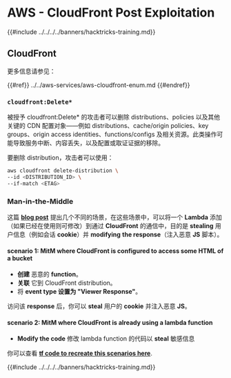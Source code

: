 # AWS - CloudFront Post Exploitation

{{#include ../../../../banners/hacktricks-training.md}}

## CloudFront

更多信息请参见：

{{#ref}}
../../aws-services/aws-cloudfront-enum.md
{{#endref}}

### `cloudfront:Delete*`
被授予 cloudfront:Delete* 的攻击者可以删除 distributions、policies 以及其他关键的 CDN 配置对象——例如 distributions、cache/origin policies、key groups、origin access identities、functions/configs 及相关资源。此类操作可能导致服务中断、内容丢失，以及配置或取证证据的移除。

要删除 distribution，攻击者可以使用：
```bash
aws cloudfront delete-distribution \
--id <DISTRIBUTION_ID> \
--if-match <ETAG>
```
### Man-in-the-Middle

这篇 [**blog post**](https://medium.com/@adan.alvarez/how-attackers-can-misuse-aws-cloudfront-access-to-make-it-rain-cookies-acf9ce87541c) 提出几个不同的场景，在这些场景中，可以将一个 **Lambda** 添加（如果已经在使用则可修改）到通过 **CloudFront** 的通信中，目的是 **stealing** 用户信息（例如会话 **cookie**）并 **modifying** **the response**（注入恶意 **JS** 脚本）。

#### scenario 1: MitM where CloudFront is configured to access some HTML of a bucket

- **创建** 恶意的 **function**。
- **关联** 它到 CloudFront distribution。
- 将 **event type 设置为 "Viewer Response"**。

访问该 **response** 后，你可以 **steal** 用户的 **cookie** 并注入恶意 **JS**。

#### scenario 2: MitM where CloudFront is already using a lambda function

- **Modify the code** 修改 lambda function 的代码以 **steal** 敏感信息

你可以查看 [**tf code to recreate this scenarios here**](https://github.com/adanalvarez/AWS-Attack-Scenarios/tree/main).

{{#include ../../../../banners/hacktricks-training.md}}
